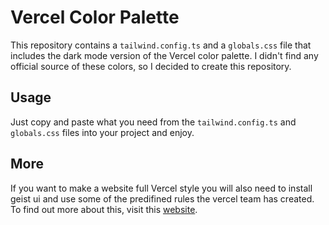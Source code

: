 # Vercel Color Palette

This repository contains a `tailwind.config.ts` and a `globals.css` file that includes the dark mode version of the Vercel color palette. I didn't find any official source of these colors, so I decided to create this repository.

## Usage

Just copy and paste what you need from the `tailwind.config.ts` and `globals.css` files into your project and enjoy.

## More

If you want to make a website full Vercel style you will also need to install geist ui and use some of the predifined rules the vercel team has created. To find out more about this, visit this [website](https://vercel.com/geist/introduction).